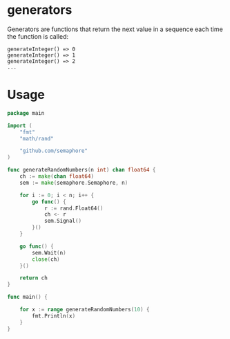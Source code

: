 # generators
Generators are functions that return the next value in a sequence each time the function is called:
~~~
generateInteger() => 0
generateInteger() => 1
generateInteger() => 2
...
~~~

# Usage
~~~go
package main

import (
	"fmt"
	"math/rand"

	"github.com/semaphore"
)

func generateRandomNumbers(n int) chan float64 {
	ch := make(chan float64)
	sem := make(semaphore.Semaphore, n)

	for i := 0; i < n; i++ {
		go func() {
			r := rand.Float64()
			ch <- r
			sem.Signal()
		}()
	}

	go func() {
		sem.Wait(n)
		close(ch)
	}()

	return ch
}

func main() {

	for x := range generateRandomNumbers(10) {
		fmt.Println(x)
	}
}

~~~


